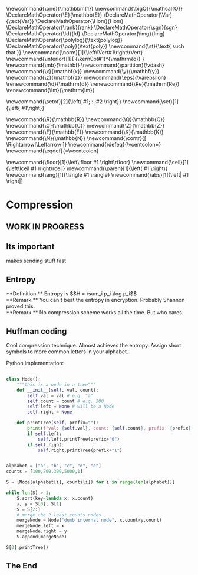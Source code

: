 \newcommand{\one}{\mathbbm{1}}
\newcommand{\bigO}{\mathcal{O}}
\DeclareMathOperator{\E}{\mathbb{E}}
\DeclareMathOperator{\Var}{\text{Var}}
\DeclareMathOperator{\Hom}{Hom}
\DeclareMathOperator{\rank}{rank}
\DeclareMathOperator{\sgn}{sgn}
\DeclareMathOperator{\Id}{Id}
\DeclareMathOperator{\img}{Img}
\DeclareMathOperator{\polylog}{\text{polylog}}
\DeclareMathOperator{\poly}{\text{poly}}
\newcommand{\st}{\text{ such that }}
\newcommand{\norm}[1]{\left\lVert#1\right\rVert}
\newcommand{\interior}[1]{ {\kern0pt#1}^{\mathrm{o}} }
\newcommand{\mb}{\mathbf}
\newcommand{\partition}{\vdash}
\newcommand{\x}{\mathbf{x}}
\newcommand{\y}{\mathbf{y}}
\newcommand{\z}{\mathbf{z}}
\newcommand{\eps}{\varepsilon}
\renewcommand{\d}{\mathrm{d}}
\renewcommand{\Re}{\mathrm{Re}}
\renewcommand{\Im}{\mathrm{Im}}

\newcommand{\setof}[2]{\left\{ #1\; : \;#2 \right\}}
\newcommand{\set}[1]{\left\{ #1\right\}}

\newcommand{\R}{\mathbb{R}}
\newcommand{\Q}{\mathbb{Q}}
\newcommand{\C}{\mathbb{C}}
\newcommand{\Z}{\mathbb{Z}}
\newcommand{\F}{\mathbb{F}}
\newcommand{\K}{\mathbb{K}}
\newcommand{\N}{\mathbb{N}}
\newcommand{\contr}{\[ \Rightarrow\!\Leftarrow \]}
\newcommand{\defeq}{\vcentcolon=}
\newcommand{\eqdef}{=\vcentcolon}

\newcommand{\floor}[1]{\left\lfloor #1 \right\rfloor}
\newcommand{\ceil}[1]{\left\lceil #1 \right\rceil}
\newcommand{\paren}[1]{\left( #1 \right)}
\newcommand{\ang}[1]{\langle #1 \rangle}
\newcommand{\abs}[1]{\left| #1 \right|}


# Compression

## WORK IN PROGRESS

## Its important
makes sending stuff fast

## Entropy

<div class="defn envbox">**Definition.**
Entropy is
$$H = \sum_i p_i \log p_i$$
</div>

<div class="rmk envbox">**Remark.**
You can't beat the entropy in encryption. Probably Shannon proved this.
</div>

<div class="rmk envbox">**Remark.**
No compression scheme works all the time. But who cares.
</div>

## Huffman coding
Cool compression technique. Almost achieves the entropy. Assign short symbols to more common letters in your alphabet.

Python implementation:

```python

class Node():
	"""this is a node in a tree"""
	def __init__(self, val, count):
		self.val = val # e.g. "a"
		self.count = count # e.g. 300
		self.left = None # will be a Node
		self.right = None

	def printTree(self, prefix=""):
		print(f"val: {self.val}, count: {self.count}, prefix: {prefix}")
		if self.left:
			self.left.printTree(prefix+"0")
		if self.right:
			self.right.printTree(prefix+"1")


alphabet = ["a", "b", "c", "d", "e"]
counts = [100,200,300,5000,1]

S = [Node(alphabet[i], counts[i]) for i in range(len(alphabet))]

while len(S) > 1:
	S.sort(key=lambda x: x.count)
	x, y = S[0], S[1]
	S = S[2:]
	# merge the 2 least counts nodes
	mergeNode = Node("dumb internal node", x.count+y.count)
	mergeNode.left = x
	mergeNode.right = y
	S.append(mergeNode)

S[0].printTree()
```


## The End


